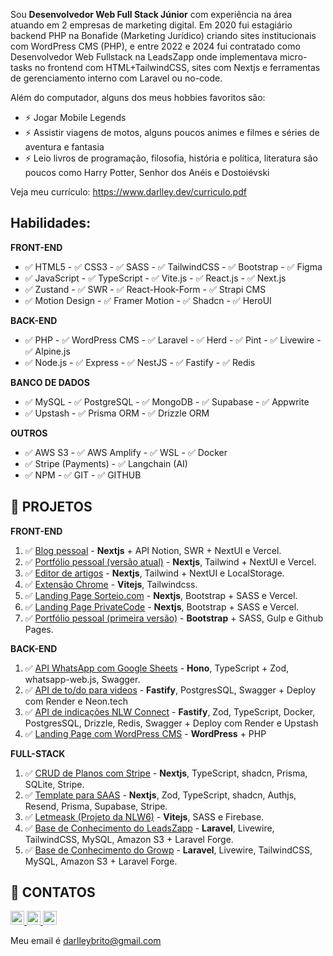 <p>Sou <strong>Desenvolvedor Web Full Stack Júnior</strong> com experiência na área atuando em 2 empresas de marketing digital. Em 2020 fui estagiário backend PHP na Bonafide (Marketing Jurídico) criando sites institucionais com WordPress CMS (PHP), e entre 2022 e 2024 fui contratado como Desenvolvedor Web Fullstack na LeadsZapp onde implementava micro-tasks no frontend com HTML+TailwindCSS, sites com Nextjs e ferramentas de gerenciamento interno com Laravel ou no-code.</p>
<p>Além do computador, alguns dos meus hobbies favoritos são:</p>
<ul>
    <li>⚡ Jogar Mobile Legends</li>
    <li>⚡ Assistir viagens de motos, alguns poucos animes e filmes e séries de aventura e fantasia</li>
    <li>⚡ Leio livros de programação, filosofia, história e política, literatura são poucos como Harry Potter, Senhor dos Anéis e Dostoiévski</li>
</ul>
<p>Veja meu currículo: <a href="https://www.darlley.dev/curriculo.pdf">https://www.darlley.dev/curriculo.pdf</a></p>

## Habilidades:

**FRONT-END**

- ✅ HTML5 - ✅ CSS3 - ✅ SASS - ✅ TailwindCSS - ✅ Bootstrap - ✅ Figma
- ✅ JavaScript - ✅ TypeScript - ✅ Vite.js - ✅ React.js - ✅ Next.js
- ✅ Zustand - ✅ SWR - ✅ React-Hook-Form - ✅ Strapi CMS
- ✅ Motion Design - ✅ Framer Motion - ✅ Shadcn - ✅ HeroUI

**BACK-END**

- ✅ PHP - ✅ WordPress CMS - ✅ Laravel - ✅ Herd - ✅ Pint - ✅ Livewire - ✅ Alpine.js
- ✅ Node.js - ✅ Express - ✅ NestJS - ✅ Fastify - ✅ Redis

**BANCO DE DADOS**

- ✅ MySQL - ✅ PostgreSQL - ✅ MongoDB - ✅ Supabase - ✅ Appwrite
- ✅ Upstash - ✅ Prisma ORM - ✅ Drizzle ORM

**OUTROS**

- ✅ AWS S3 - ✅ AWS Amplify - ✅ WSL - ✅ Docker
- ✅ Stripe (Payments) - ✅ Langchain (AI)
- ✅ NPM - ✅ GIT - ✅ GITHUB

## 🎉 PROJETOS 

**FRONT-END**

1. ✅ [Blog pessoal](https://www.darlley.dev/blog) - **Nextjs** + API Notion, SWR + NextUI e Vercel.
1. ✅ [Portfólio pessoal (versão atual)](https://darlley.dev/) - **Nextjs**, Tailwind + NextUI e Vercel.
1. ✅ [Editor de artigos](https://github.com/Darlley/editor) - **Nextjs**, Tailwind + NextUI e LocalStorage.
1. ✅ [Extensão Chrome](https://github.com/Darlley/vite-chrome-ext) - **Vitejs**, Tailwindcss.
1. ✅ [Landing Page Sorteio.com](https://sorteio-woad.vercel.app/) - **Nextjs**, Bootstrap + SASS e Vercel.
1. ✅ [Landing Page PrivateCode](https://privatecode.vercel.app/) - **Nextjs**, Bootstrap + SASS e Vercel.
1. ✅ [Portfólio pessoal (primeira versão)](https://darlley.github.io/) - **Bootstrap** + SASS, Gulp e Github Pages.

**BACK-END**

1. ✅ [API WhatsApp com Google Sheets](https://github.com/Darlley/hono-whatsapp-api) - **Hono**, TypeScript + Zod, whatsapp-web.js, Swagger.
1. ✅ [API de to/do para videos](https://github.com/Darlley/rseat-node-do-zero) - **Fastify**, PostgresSQL, Swagger + Deploy com Render e Neon.tech
1. ✅ [API de indicações NLW Connect](https://github.com/Darlley/nlw-connect-nodejs) - **Fastify**, Zod, TypeScript, Docker, PostgresSQL, Drizzle, Redis, Swagger + Deploy com Render e Upstash
1. ✅ [Landing Page com WordPress CMS](https://chacaracarazinho.com.br/) - **WordPress** + PHP

**FULL-STACK**

1. ✅ [CRUD de Planos com Stripe](https://github.com/Darlley/stripe-plans-crud) - **Nextjs**, TypeScript, shadcn, Prisma, SQLite, Stripe.
1. ✅ [Template para SAAS](https://saas-admin-website.vercel.app/) - **Nextjs**, Zod, TypeScript, shadcn, Authjs, Resend, Prisma, Supabase, Stripe.
1. ✅ [Letmeask (Projeto da NLW6)](https://letmeask-c49ed.web.app/) - **Vitejs**, SASS e Firebase.
1. ✅ [Base de Conhecimento do LeadsZapp](https://knowledge.leadszapp.com/) - **Laravel**, Livewire, TailwindCSS, MySQL, Amazon S3 + Laravel Forge.
1. ✅ [Base de Conhecimento do Growp](https://knowledge.growp.app/) - **Laravel**, Livewire, TailwindCSS, MySQL, Amazon S3 + Laravel Forge.

## 📲 CONTATOS

<a href="https://www.linkedin.com/in/darlleybrito/" target="_blank">
    <img src="https://img.shields.io/static/v1?message=LinkedIn&logo=linkedin&label=&color=0077B5&logoColor=white&labelColor=&style=for-the-badge" height="22" alt="linkedin logo"  />
  </a>
  <a href="https://twitter.com/darlley_brito" target="_blank">
    <img src="https://img.shields.io/static/v1?message=Twitter&logo=twitter&label=&color=1DA1F2&logoColor=white&labelColor=&style=for-the-badge" height="22" alt="twitter logo"  />
  </a>
  <a href="https://www.instagram.com/darlleybbf/" target="_blank">
    <img src="https://img.shields.io/static/v1?message=Instagram&logo=instagram&label=&color=E4405F&logoColor=white&labelColor=&style=for-the-badge" height="22" alt="instagram logo"  />
  </a>

Meu email é darlleybrito@gmail.com
